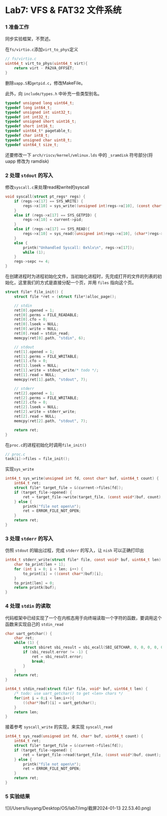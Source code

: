 # Lab7: VFS & FAT32 文件系统

### 1 准备工作

同步实验框架，不赘述。

在`fs/virtio.c`添加`virt_to_phys`定义

```c
// fs/virtio.c
uint64_t virt_to_phys(uint64_t virt){
    return virt - PA2VA_OFFSET;
}
```

删除`uapp.S`和`getpid.c`，修改MakeFile。

此外，向 `include/types.h` 中补充一些类型别名。

```c
typedef unsigned long uint64_t;
typedef long int64_t;
typedef unsigned int uint32_t;
typedef int int32_t;
typedef unsigned short uint16_t;
typedef short int16_t;
typedef uint64_t* pagetable_t;
typedef char int8_t;
typedef unsigned char uint8_t;
typedef uint64_t size_t;
```

还要修改一下 `arch/riscv/kernel/vmlinux.lds` 中的 `_sramdisk` 符号部分(将 uapp 修改为 ramdisk)

### 2 处理 `stdout` 的写入

修改`syscall.c`来处理read和write的syscall

```c
void syscall(struct pt_regs* regs) {
    if (regs->x[17] == SYS_WRITE) {
        regs->x[10] = sys_write((unsigned int)regs->x[10], (const char*)regs->x[11], regs->x[12]);
    } 
    else if (regs->x[17] == SYS_GETPID) {
        regs->x[10] = current->pid;
    } 
    else if (regs->x[17] == SYS_READ){
        regs->x[10] = sys_read((unsigned int)regs->x[10], (char*)regs->x[11], regs->x[12]);
    }
    else {
        printk("Unhandled Syscall: 0x%lx\n", regs->x[17]);
        while (1);
    }
    regs->sepc += 4;
}
```

在创建进程时为进程初始化文件，当初始化进程时，先完成打开的文件的列表的初始化，这里我们的方式是直接分配一个页，并用 `files` 指向这个页。

```c
struct file* file_init() {
    struct file *ret = (struct file*)alloc_page();

    // stdin
    ret[0].opened = 1;
    ret[0].perms = FILE_READABLE;
    ret[0].cfo = 0;
    ret[0].lseek = NULL;
    ret[0].write = NULL;
    ret[0].read = stdin_read;
    memcpy(ret[0].path, "stdin", 6);

    // stdout
    ret[1].opened = 1;
    ret[1].perms = FILE_WRITABLE;
    ret[1].cfo = 0;
    ret[1].lseek = NULL;
    ret[1].write = stdout_write/* todo */;
    ret[1].read = NULL;
    memcpy(ret[1].path, "stdout", 7);

    // stderr
    ret[2].opened = 1;
    ret[2].perms = FILE_WRITABLE;
    ret[2].cfo = 0;
    ret[2].lseek = NULL;
    ret[2].write = stderr_write;
    ret[2].read = NULL;
    memcpy(ret[2].path, "stdout", 7);

    return ret;
}
```

在`proc.c`的进程初始化时调用`file_init()`

```c
// proc.c
task[i]->files = file_init();
```

实现`sys_write`

```c
int64_t sys_write(unsigned int fd, const char* buf, uint64_t count) {
    int64_t ret;
    struct file* target_file = &(current->files[fd]);
    if (target_file->opened) {
        ret = target_file->write(target_file, (const void*)buf, count);
    } else {
        printk("file not open\n");
        ret = ERROR_FILE_NOT_OPEN;
    }
    return ret;
}
```

### 3 处理 `stderr` 的写入

仿照 `stdout` 的输出过程，完成 `stderr` 的写入，让 `nish` 可以正确打印出

```c
int64_t stderr_write(struct file* file, const void* buf, uint64_t len) {
    char to_print[len + 1];
    for (int i = 0; i < len; i++) {
        to_print[i] = ((const char*)buf)[i];
    }
    to_print[len] = 0;
    return printk(buf);
}
```

### 4 处理 `stdin` 的读取

代码框架中已经实现了一个在内核态用于向终端读取一个字符的函数，要调用这个函数来实现自己的 `stdin_read`

```c
char uart_getchar() {
    char ret;
    while (1) {
        struct sbiret sbi_result = sbi_ecall(SBI_GETCHAR, 0, 0, 0, 0, 0, 0, 0);
        if (sbi_result.error != -1) {
            ret = sbi_result.error;
            break;
        }
    }
    return ret;
}

int64_t stdin_read(struct file* file, void* buf, uint64_t len) {
    /* todo: use uart_getchar() to get <len> chars */
    for(int i = 0;i < len;i++){
        ((char*)buf)[i] = uart_getchar();
    }
    return len;
}
```

接着参考 `syscall_write` 的实现，来实现 `syscall_read`

```c
int64_t sys_read(unsigned int fd, char* buf, uint64_t count) {
    int64_t ret;
    struct file* target_file = &(current->files[fd]);
    if (target_file->opened) {
        ret = target_file->read(target_file, (const void*)buf, count);
    } else {
        printk("file not open\n");
        ret = ERROR_FILE_NOT_OPEN;
    }
    return ret;
}
```

### 5 实验结果

![](/Users/liuyang/Desktop/OS/lab7/img/截屏2024-01-13 22.53.40.png)